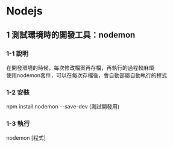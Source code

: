 # Nodejs

## 1 測試環境時的開發工具：nodemon

### 1-1 說明  
在開發環境的時候，每次修改檔案再存檔，再執行的過程較麻煩  
使用nodemon套件，可以在每次存檔後，會自動部屬自動執行的程式
### 1-2 安裝 
npm install nodemon --save-dev   (測試開發用)
### 1-3 執行
nodemon [程式]
 